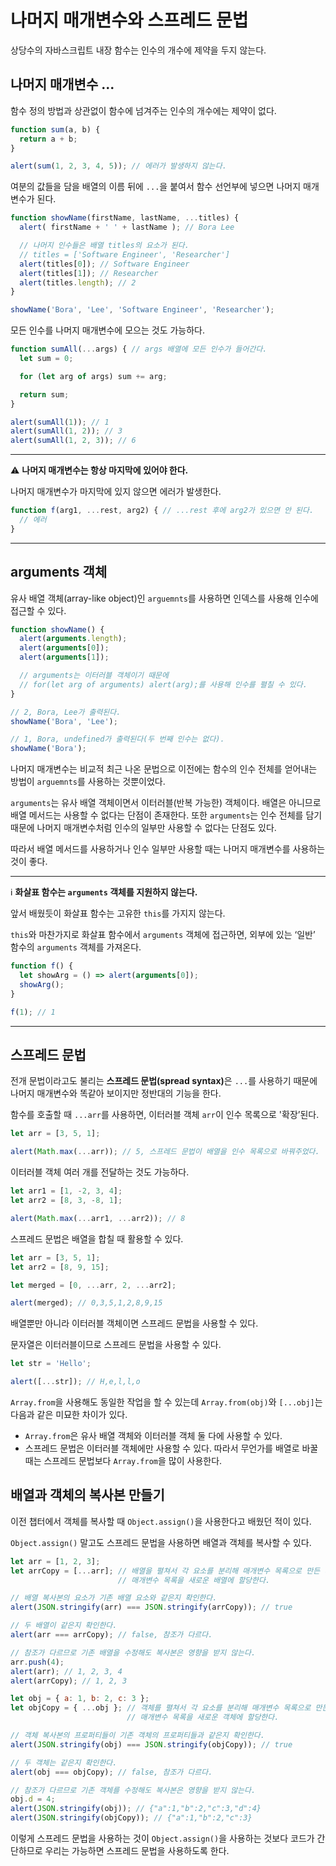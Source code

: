 # 나머지 매개변수와 스프레드 문법
상당수의 자바스크립트 내장 함수는 인수의 개수에 제약을 두지 않는다.

## 나머지 매개변수 ...
함수 정의 방법과 상관없이 함수에 넘겨주는 인수의 개수에는 제약이 없다.
```js
function sum(a, b) {
  return a + b;
}

alert(sum(1, 2, 3, 4, 5)); // 에러가 발생하지 않는다.
```
여분의 값들을 담을 배열의 이름 뒤에 `...`을 붙여서 함수 선언부에 넣으면 나머지 매개변수가 된다.
```js
function showName(firstName, lastName, ...titles) {
  alert( firstName + ' ' + lastName ); // Bora Lee

  // 나머지 인수들은 배열 titles의 요소가 된다.
  // titles = ['Software Engineer', 'Researcher']
  alert(titles[0]); // Software Engineer
  alert(titles[1]); // Researcher
  alert(titles.length); // 2
}

showName('Bora', 'Lee', 'Software Engineer', 'Researcher');
```
모든 인수를 나머지 매개변수에 모으는 것도 가능하다.
```js
function sumAll(...args) { // args 배열에 모든 인수가 들어간다.
  let sum = 0;

  for (let arg of args) sum += arg;

  return sum;
}

alert(sumAll(1)); // 1
alert(sumAll(1, 2)); // 3
alert(sumAll(1, 2, 3)); // 6
```
---
:warning: **나머지 매개변수는 항상 마지막에 있어야 한다.**

나머지 매개변수가 마지막에 있지 않으면 에러가 발생한다.
```js
function f(arg1, ...rest, arg2) { // ...rest 후에 arg2가 있으면 안 된다.
  // 에러
}
```
---

## arguments 객체
유사 배열 객체(array-like object)인 `arguemnts`를 사용하면 인덱스를 사용해 인수에 접근할 수 있다.
```js
function showName() {
  alert(arguments.length);
  alert(arguments[0]);
  alert(arguments[1]);

  // arguments는 이터러블 객체이기 때문에
  // for(let arg of arguments) alert(arg);를 사용해 인수를 펼칠 수 있다.
}

// 2, Bora, Lee가 출력된다.
showName('Bora', 'Lee');

// 1, Bora, undefined가 출력된다(두 번째 인수는 없다).
showName('Bora');
```
나머지 매개변수는 비교적 최근 나온 문법으로 이전에는 함수의 인수 전체를 얻어내는 방법이 `arguemnts`를 사용하는 것뿐이었다.

`arguments`는 유사 배열 객체이면서 이터러블(반복 가능한) 객체이다. 배열은 아니므로 배열 메서드는 사용할 수 없다는 단점이 존재한다. 또한 `arguments`는 인수 전체를 담기 때문에 나머지 매개변수처럼 인수의 일부만 사용할 수 없다는 단점도 있다.

따라서 배열 메서드를 사용하거나 인수 일부만 사용할 때는 나머지 매개변수를 사용하는 것이 좋다.

---
:information_source: **화살표 함수는 `arguments` 객체를 지원하지 않는다.**

앞서 배웠듯이 화살표 함수는 고유한 `this`를 가지지 않는다.

`this`와 마찬가지로 화살표 함수에서 `arguments` 객체에 접근하면, 외부에 있는 ‘일반’ 함수의 `arguments` 객체를 가져온다.
```js
function f() {
  let showArg = () => alert(arguments[0]);
  showArg();
}

f(1); // 1
```
---

## 스프레드 문법
전개 문법이라고도 불리는 <strong>스프레드 문법(spread syntax)</strong>은 `...`를 사용하기 때문에 나머지 매개변수와 똑같아 보이지만 정반대의 기능을 한다.

함수를 호출할 때 `...arr`를 사용하면, 이터러블 객체 `arr`이 인수 목록으로 '확장’된다.
```js
let arr = [3, 5, 1];

alert(Math.max(...arr)); // 5, 스프레드 문법이 배열을 인수 목록으로 바꿔주었다.
```
이터러블 객체 여러 개를 전달하는 것도 가능하다.
```js
let arr1 = [1, -2, 3, 4];
let arr2 = [8, 3, -8, 1];

alert(Math.max(...arr1, ...arr2)); // 8
```
스프레드 문법은 배열을 합칠 때 활용할 수 있다.
```js
let arr = [3, 5, 1];
let arr2 = [8, 9, 15];

let merged = [0, ...arr, 2, ...arr2];

alert(merged); // 0,3,5,1,2,8,9,15
```
배열뿐만 아니라 이터러블 객체이면 스프레드 문법을 사용할 수 있다.

문자열은 이터러블이므로 스프레드 문법을 사용할 수 있다.
```js
let str = 'Hello';

alert([...str]); // H,e,l,l,o
```
`Array.from`을 사용해도 동일한 작업을 할 수 있는데 `Array.from(obj)`와 `[...obj]`는 다음과 같은 미묘한 차이가 있다.
-   `Array.from`은 유사 배열 객체와 이터러블 객체 둘 다에 사용할 수 있다.
-   스프레드 문법은 이터러블 객체에만 사용할 수 있다.
따라서 무언가를 배열로 바꿀 때는 스프레드 문법보다 `Array.from`을 많이 사용한다.

## 배열과 객체의 복사본 만들기
이전 챕터에서 객체를 복사할 때 `Object.assign()`을 사용한다고 배웠던 적이 있다.

`Object.assign()` 말고도 스프레드 문법을 사용하면 배열과 객체를 복사할 수 있다.
```js
let arr = [1, 2, 3];
let arrCopy = [...arr]; // 배열을 펼쳐서 각 요소를 분리해 매개변수 목록으로 만든 다음에
                        // 매개변수 목록을 새로운 배열에 할당한다.

// 배열 복사본의 요소가 기존 배열 요소와 같은지 확인한다.
alert(JSON.stringify(arr) === JSON.stringify(arrCopy)); // true

// 두 배열이 같은지 확인한다.
alert(arr === arrCopy); // false, 참조가 다르다.

// 참조가 다르므로 기존 배열을 수정해도 복사본은 영향을 받지 않는다.
arr.push(4);
alert(arr); // 1, 2, 3, 4
alert(arrCopy); // 1, 2, 3
```
```js
let obj = { a: 1, b: 2, c: 3 };
let objCopy = { ...obj }; // 객체를 펼쳐서 각 요소를 분리해 매개변수 목록으로 만든 다음에
                          // 매개변수 목록을 새로운 객체에 할당한다.

// 객체 복사본의 프로퍼티들이 기존 객체의 프로퍼티들과 같은지 확인한다.
alert(JSON.stringify(obj) === JSON.stringify(objCopy)); // true

// 두 객체는 같은지 확인한다.
alert(obj === objCopy); // false, 참조가 다르다.

// 참조가 다르므로 기존 객체를 수정해도 복사본은 영향을 받지 않는다.
obj.d = 4;
alert(JSON.stringify(obj)); // {"a":1,"b":2,"c":3,"d":4}
alert(JSON.stringify(objCopy)); // {"a":1,"b":2,"c":3}
```
이렇게 스프레드 문법을 사용하는 것이 `Object.assign()`을 사용하는 것보다 코드가 간단하므로 우리는 가능하면 스프레드 문법을 사용하도록 한다.
